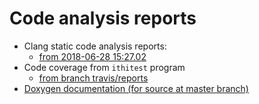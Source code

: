 Code analysis reports
=====================

- Clang static code analysis reports:
  - [from 2018-06-28 15:27.02](analysis/2018-06-28-152702-4499-1)
- Code coverage from `ithitest` program
  - [from branch travis/reports](coverage/travis/reports/)
- [Doxygen documentation (for source at master branch)](doxygen/)
